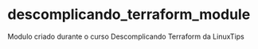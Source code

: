 # descomplicando_terraform_module
Modulo criado durante o curso Descomplicando Terraform da LinuxTips
